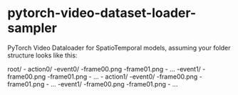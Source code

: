 # pytorch-video-dataset-loader-sampler
PyTorch Video Dataloader for SpatioTemporal models, assuming your folder structure looks like this:

root/
    - action0/
        -event0/
            -frame00.png
            -frame01.png
            - ...
        -event1/
            -frame00.png
            -frame01.png
            - ...
    - action1/
        -event0/
            -frame00.png
            -frame01.png
            - ...
        -event1/
            -frame00.png
            -frame01.png
            - ...

